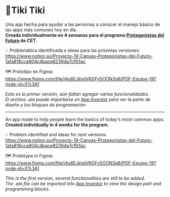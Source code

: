 # 👾Tiki Tiki
Una app hecha para ayudar a las personas a conocer el manejo básico de las apps más comunes hoy en día.<br> 
<b>Creada individualmente en 4 semanas para el programa <a href="https://chicasentecnologia.org/protagonistasdelfuturo/#:~:text=Protagonistas%20del%20futuro%20busca%20crear,a%20trav%C3%A9s%20de%20la%20tecnolog%C3%ADa.&text=Tener%20entre%2016%20y%2021%20a%C3%B1os%20al%2027%2F05%2F2022.">Protagonistas del Futuro</a> de CET.</b> 

💡 Problemática identificada e ideas para las próximas versiones:<br> 
https://www.notion.so/Proyecto-19-Canvas-Protagonistas-del-Futuro-1afa818cca804c4bace8239da7cf93ac 

🗺️ Prototipo en Figma:<br> 
https://www.figma.com/file/j4u6EJkjqiVKGFy5OON3q8/PDF-Equipo-19?node-id=0%3A1 <br>

<i>Esta es la primer versión, aún faltan agregar varias funcionalidades.<br>
El archivo .aia puede importarse en <a href="http://appinventor.mit.edu/">App Inventor</a> para ver la parte de diseño y los bloques de programación.</i>

<hr>

An app made to help people learn the basics of today's most common apps. <br>
<b>Created individually in 4 weeks for the program.</b>

💡 Problem identified and ideas for next versions:<br>
https://www.notion.so/Proyecto-19-Canvas-Protagonistas-del-Futuro-1afa818cca804c4bace8239da7cf93ac 

🗺️ Prototype in Figma:<br>
https://www.figma.com/file/j4u6EJkjqiVKGFy5OON3q8/PDF-Equipo-19?node-id=0%3A1 <br>

<i>This is the first version, several functionalities are still to be added.<br>
The .aia file can be imported into <a href="http://appinventor.mit.edu/">App Inventor</a> to view the design part and programming blocks.</i>
